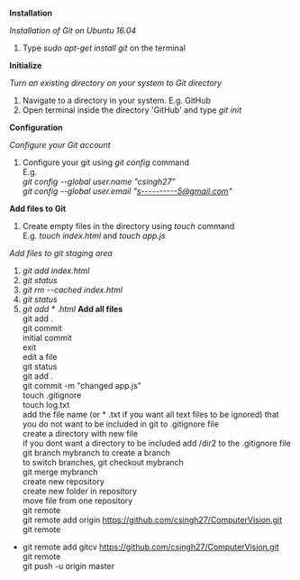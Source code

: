**Installation**   

*Installation of Git on Ubuntu 16.04*
1. Type *sudo apt-get install git* on the terminal  

**Initialize**  

*Turn an existing directory on your system to Git directory*   
1. Navigate to a directory in your system. E.g. GitHub  
2. Open terminal inside the directory 'GitHub' and type *git init*  

**Configuration** 

*Configure your Git account*
1. Configure your git using *git config* command  
E.g.  
*git config --global user.name "csingh27"*  
*git config --global user.email "s----------5@gmail.com"* 

**Add files to Git**  

1. Create empty files in the directory using *touch* command  
E.g. *touch index.html* and *touch app.js*  

*Add files to git staging area*  
1. *git add index.html*  
2. *git status*  
3. *git rm --cached index.html*    
4. *git status*  
5. *git add * .html* 
**Add all files**  
git add .  
git commit  
initial commit  
exit  
edit a file   
git status  
git add .  
git commit -m "changed app.js"  
touch .gitignore  
touch log.txt  
add the file name (or * .txt if you want all text files to be ignored) that you do not want to be included in git to .gitignore   file  
create a directory with new file  
if you dont want a directory to be included add /dir2 to the .gitignore file  
git branch mybranch to create a branch  
to switch branches, git checkout mybranch  
git merge mybranch  
create new repository  
create new folder in repository   
move file from one repository  
git remote  
git remote add origin https://github.com/csingh27/ComputerVision.git  
git remote  
* git remote add gitcv https://github.com/csingh27/ComputerVision.git  
git remote  
git push -u origin master  

